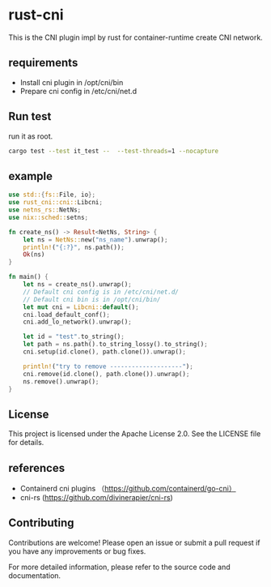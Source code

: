 # rust-cni 
This is the CNI plugin impl by rust for container-runtime create CNI network.



## requirements
* Install cni plugin in /opt/cni/bin
* Prepare cni config in /etc/cni/net.d


## Run test
run it as root.
```bash
cargo test --test it_test --  --test-threads=1 --nocapture
```

## example

```Rust
use std::{fs::File, io};
use rust_cni::cni::Libcni;
use netns_rs::NetNs;
use nix::sched::setns;

fn create_ns() -> Result<NetNs, String> {
    let ns = NetNs::new("ns_name").unwrap();
    println!("{:?}", ns.path());
    Ok(ns)
}

fn main() {
    let ns = create_ns().unwrap();
    // Default cni config is in /etc/cni/net.d/
    // Default cni bin is in /opt/cni/bin/  
    let mut cni = Libcni::default();
    cni.load_default_conf();
    cni.add_lo_network().unwrap();

    let id = "test".to_string();
    let path = ns.path().to_string_lossy().to_string();
    cni.setup(id.clone(), path.clone()).unwrap();

    println!("try to remove --------------------");
    cni.remove(id.clone(), path.clone()).unwrap();
    ns.remove().unwrap();
}
```

## License
This project is licensed under the Apache License 2.0. See the LICENSE file for details.

## references
* Containerd cni plugins （https://github.com/containerd/go-cni）
* cni-rs (https://github.com/divinerapier/cni-rs)


## Contributing
Contributions are welcome! Please open an issue or submit a pull request if you have any improvements or bug fixes.

For more detailed information, please refer to the source code and documentation.